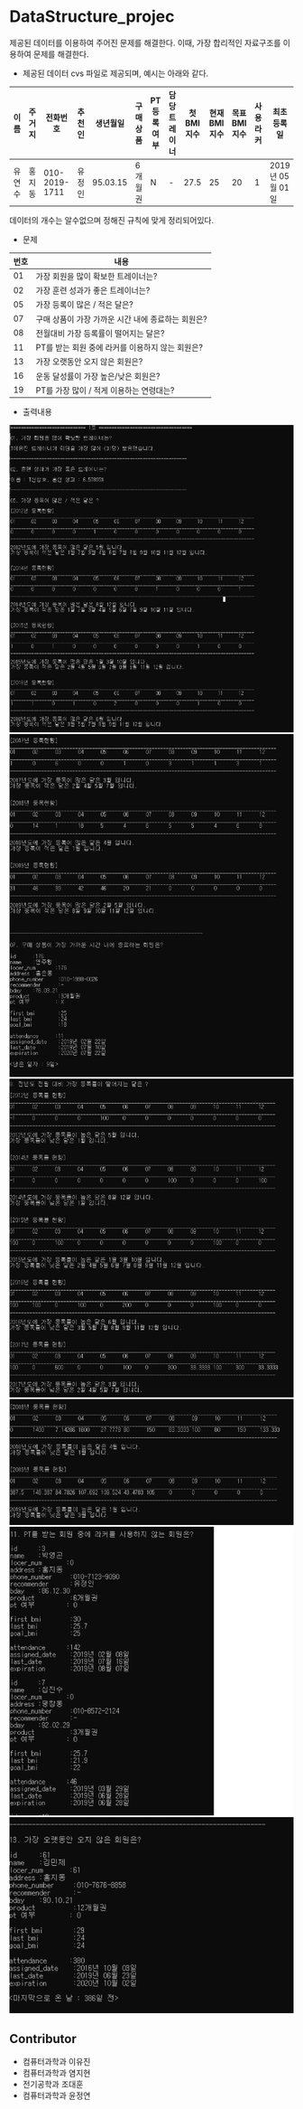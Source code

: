 # DataStructure_projec

제공된 데이터를 이용하여 주어진 문제를 해결한다.
이때, 가장 합리적인 자료구조를 이용하여 문제를 해결한다.


- 제공된 데이터
cvs 파일로 제공되며, 예시는 아래와 같다.


이름 | 주거지 | 	전화번호| 추천인 |	생년월일| 구매상품 | PT 등록 여부 |	담당 트레이너 |	첫 BMI 지수 |	현재 BMI지수 |	목표 BMI 지수	| 사용 라커	| 최초 등록일 | 누적 운동 횟수 |	누적 PT 횟수 |	가장 최근 운동일 |	상품권 말소 시기
------ | -----| -------------- | ----- | -------- | ------- | -- | -- | --- | --- | ---- | -- | ---------------- | -- | ---- | ------------ | ----------------
유연수 |	홍지동 |	010-2019-1711 |	유정인 |	95.03.15 |	6개월권 |	N |	- |	27.5 |	25 |	20 |	1 |	2019년 05월 01일 |	25 |	0 | 2019년 06월 30일 |	2019년 07월 31일


데이터의 개수는 알수없으며 정해진 규칙에 맞게 정리되어있다.



- 문제


번호 | 내용
---- | -----------------------------------------
01 | 가장 회원을 많이 확보한 트레이너는?
02 | 가장 훈련 성과가 좋은 트레이너는?
05 | 가장 등록이 많은 / 적은 달은?
07 | 구매 상품이 가장 가까운 시간 내에 종료하는 회원은?
08 | 전월대비 가장 등록률이 떨어지는 달은?
11 | PT를 받는 회원 중에 라커를 이용하지 않는 회원은?
13 | 가장 오랫동안 오지 않은 회원은?
16 | 운동 달성률이 가장 높은/낮은 회원은?
19 | PT를 가장 많이 / 적게 이용하는 연령대는?



- 출력내용


![1](./image/1.png)
![2](./image/2.png)
![3](./image/3.png)
![4](./image/4.png)
![5](./image/5.png)
![6](./image/6.png)



## Contributor
- 컴퓨터과학과 이유진
- 컴퓨터과학과 염지현
- 전기공학과 조대훈
- 컴퓨터과학과 윤정연
